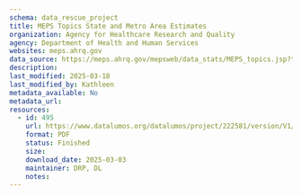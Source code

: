 ```yaml
---
schema: data_rescue_project 
title: MEPS Topics State and Metro Area Estimates
organization: Agency for Healthcare Research and Quality
agency: Department of Health and Human Services
websites: meps.ahrq.gov
data_source: https://meps.ahrq.gov/mepsweb/data_stats/MEPS_topics.jsp?topicid=19Z-1
description: 
last_modified: 2025-03-18
last_modified_by: Kathleen
metadata_available: No
metadata_url: 
resources:
  - id: 495
    url: https://www.datalumos.org/datalumos/project/222581/version/V1/view
    format: PDF
    status: Finished
    size: 
    download_date: 2025-03-03
    maintainer: DRP, DL
    notes: 
---
```

